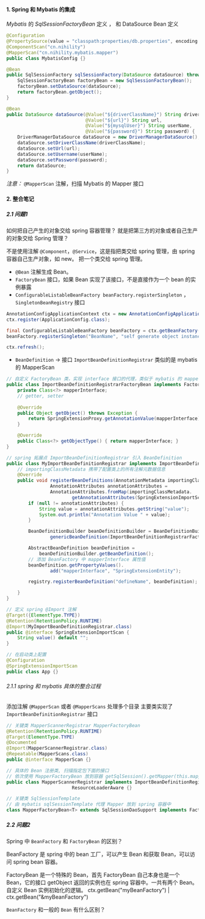 #### 1. Spring 和 Mybatis 的集成

*Mybatis* 的 *SqlSessionFactoryBean* 定义 ， 和 DataSource Bean 定义

```java
@Configuration
@PropertySource(value = "classpath:properties/db.properties", encoding = "UTF-8")
@ComponentScan("cn.nihility")
@MapperScan("cn.nihility.mybatis.mapper")
public class MybatisConfig {}

@Bean
public SqlSessionFactory sqlSessionFactory(DataSource dataSource) throws Exception {
    SqlSessionFactoryBean factoryBean = new SqlSessionFactoryBean();
    factoryBean.setDataSource(dataSource);
    return factoryBean.getObject();
}

@Bean
public DataSource dataSource(@Value("${driverClassName}") String driverClassName,
                             @Value("${url}") String url,
                             @Value("${mysqlUser}") String userName,
                             @Value("${password}") String password) {
    DriverManagerDataSource dataSource = new DriverManagerDataSource();
    dataSource.setDriverClassName(driverClassName);
    dataSource.setUrl(url);
    dataSource.setUsername(userName);
    dataSource.setPassword(password);
    return dataSource;
}
```

*注意：*
`@MapperScan` 注解，扫描 Mybatis 的 Mapper 接口

#### 2. 整合笔记

##### 2.1 问题1

如何把自己产生的对象交给 spring 容器管理？
就是把第三方的对象或者自己生产的对象交给 Spring 管理？

不是使用注解 `@Component`，`@Service`，这是指把类交给 spring 管理，由 spring 容器自己生产对象，如 new。
把一个类交给 spring 管理。

- `@Bean` 注解生成 Bean。
- `FactoryBean` 接口，如果 Bean 实现了该接口，不是直接作为一个 bean 的实例暴露
- `ConfigurableListableBeanFactory beanFactory.registerSingleton` ， `SingletonBeanRegistry` 接口

```java
AnnotationConfigApplicationContext ctx = new AnnotationConfigApplicationContext();
ctx.register(ApplicationConfig.class);

final ConfigurableListableBeanFactory beanFactory = ctx.getBeanFactory();
beanFactory.registerSingleton("BeanName", "self generate object instance.");

ctx.refresh();
```

- `BeanDefinition` -> 接口 `ImportBeanDefinitionRegistrar`
  类似的是 mybatis 的 MapperScan

```java
// 自定义 FactoryBean 类，实现 interface 接口的代理，类似于 mybatis 的 mapper
public class ImportBeanDefinitionRegistrarFactoryBean implements FactoryBean {
    private Class<?> mapperInterface;
	// getter, setter
    
    @Override
    public Object getObject() throws Exception {
        return SpringExtensionProxy.getAnnotationValue(mapperInterface);
    }

    @Override
    public Class<?> getObjectType() { return mapperInterface; }
}

// spring 拓展点 ImportBeanDefinitionRegistrar 引入 BeanDefinition
public class MyImportBeanDefinitionRegistrar implements ImportBeanDefinitionRegistrar {
    // importingClassMetadata 携带了配置类上的所有注解元数据信息
    @Override
    public void registerBeanDefinitions(AnnotationMetadata importingClassMetadata, BeanDefinitionRegistry registry) {
                AnnotationAttributes annotationAttributes =
                AnnotationAttributes.fromMap(importingClassMetadata.
                        getAnnotationAttributes(SpringExtensionImportScan.class.getName()));
        if (null != annotationAttributes) {
            String value = annotationAttributes.getString("value");
            System.out.println("Annotation Value " + value);
        }

		BeanDefinitionBuilder beanDefinitionBuilder = BeanDefinitionBuilder.
                genericBeanDefinition(ImportBeanDefinitionRegistrarFactoryBean.class);

        AbstractBeanDefinition beanDefinition = 
            beanDefinitionBuilder.getBeanDefinition();
        // 添加 BeanFactory 中 mapperInterface 属性值
        beanDefinition.getPropertyValues().
                add("mapperInterface", "SpringExtensionEntity");

        registry.registerBeanDefinition("defineName", beanDefinition);

    }
}

// 定义 spring @Import 注解
@Target({ElementType.TYPE})
@Retention(RetentionPolicy.RUNTIME)
@Import(MyImportBeanDefinitionRegistrar.class)
public @interface SpringExtensionImportScan {
    String value() default "";
}

// 在启动类上配置
@Configuration
@SpringExtensionImportScan
public class App {}
```

###### 2.1.1 spring 和 mybatis 具体的整合过程

添加注解 `@MapperScan` 或者 `@MapperScans` 处理多个目录
主要类实现了 `ImportBeanDefinitionRegistrar` 接口

```java
// 关键类 MapperScannerRegistrar MapperFactoryBean
@Retention(RetentionPolicy.RUNTIME)
@Target(ElementType.TYPE)
@Documented
@Import(MapperScannerRegistrar.class)
@Repeatable(MapperScans.class)
public @interface MapperScan {}

// 具体的 Bean 注册类, 扫描指定包下面的接口
// 依次使用 MapperFactoryBean 放到容器 getSqlSession().getMapper(this.mapperInterface);
public class MapperScannerRegistrar implements ImportBeanDefinitionRegistrar,
						ResourceLoaderAware {}

// 关键类 SqlSessionTemplate
// 由 mybatis sqlSessionTemplate 代理 Mapper 放到 spring 容器中
class MapperFactoryBean<T> extends SqlSessionDaoSupport implements FactoryBean<T> {}
```



##### 2.2 问题2

Spring 中 `BeanFactory` 和 `FactoryBean` 的区别？

BeanFactory 是 spring 中的 bean 工厂，可以产生 Bean 和获取 Bean，可以访问 spring bean 容器。

FactoryBean 是一个特殊的 Bean，首先 FactoryBean 自己本身也是一个 Bean，它的接口 getObject 返回的实例也在 spring 容器中。一共有两个 Bean。自定义 Bean 实例初始化的逻辑。
ctx.getBean("myBeanFactory") | ctx.getBean("&myBeanFactory")

`BeanFactory` 和一般的 `Bean` 有什么区别？

